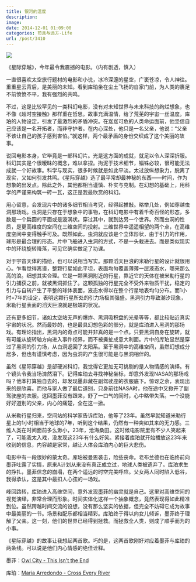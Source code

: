```yaml
---
title: 银河的温度
description: 
image: 
date: 2014-12-01 01:09:00
categories: 苟且与远方-Life
url: /post/3410
---
```


![](https://cdn.victor42.work/posts/2014-12/12-01/1.jpg)

《星际穿越》，今年最令我震撼的电影。（内有剧透，慎入）

一直很喜欢太空旅行题材的电影和小说，冰冷深邃的星空，广袤苍凉，令人神往。重重星云背后，是美丽的未知。看到库珀坐在尘土飞扬的自家门前，为人类的裹足不前愤愤不平，我有强烈的共鸣。

不过，这是比较罕见的一类科幻电影，没有对未知世界与未来科技的绚烂想象，也不像《超时空接触》那样重在哲思。故事充满温情，给了荒芜的宇宙一丝温度。库珀的人物设定，引发了最激烈的矛盾冲突。在岌岌可危的人类命运面前，他坚信自己应该是一名开拓者，而非守护者。在内心深处，他只是一名父亲，他说：“父亲不该让自己的孩子感到害怕。”就这样，两个最矛盾的身份交织成了这个美丽的故事。

说回电影本身，它毕竟是一部科幻片。光是这方面的成就，就足以令人深深折服。科幻其实是个很暧昧的概念，难以拿捏。拘泥于技术细节，锱铢必较，很可能无法成就一个好故事。科学与现实，很多时候就是如此平淡。太过放纵想象力，脱离了现实，又如何引发共鸣。《星际穿越》选了最平常却最神秘的东西——时间，作为想象的出发点。除此之外，其他都相当谨慎、朴实与克制。在幻想的基础上，用科学的严谨来构筑一砖一瓦，这正是我最欣赏的科幻。

用心留意，会发现片中的诸多细节相当考究，经得起推敲。略举几处，例如穿越虫洞那场戏。虫洞是只存在于想象中的事物，在科幻电影中有着千奇百怪的形态，多数是一个扁圆的平面或是漩涡状。穿过其中，就到达另一个世界。然而虫洞的性质，是更高维度的空间在三维空间的投射。三维世界中遥遥相望的两个点，在高维度空间中变得触手可及。既然如此，虫洞就应该是个立体形状，由于引力的作用，球形是最合理的形态。片中飞船进入虫洞的方式，不是一头栽进去。而是类似现实中的环绕旋转降落，可见它确实做足了功课。

对于宇宙天体的描绘，也可以说相当写实。那颗滔天巨浪的米勒行星的设计就很用心。乍看觉得离谱，整颗行星如此平坦，表面均匀覆盖薄薄一层液态水，哪来那么高的浪。细想其实合理。它是一颗黑洞附近的行星，靠近它的天体在被米勒行星的引力捕获之前，就被黑洞抓住了。这颗孤独的行星完全不受外来物质干扰，稳定的引力与自转产生了平整的球体表面，液态水得以在整个行星地表均匀分布。而1小时=7年的设定，表明这颗行星所处的引力场极其强盛。黑洞引力导致潮汐现象，米勒行星表面的滔天巨浪就是极端的状况。

还有更多细节，诸如太空站无声的爆炸、黑洞吸积盘的光晕等等，都比较贴近真实宇宙的状况。然而最妙的，也是最具幻想色彩的部分，就是库珀进入黑洞的那场戏。有理论指出，黑洞内的奇点可能并非真的是一个点。只要黑洞自身在旋转，就有可能从旋转轴方向进入事件视界，而不被撕扯成意大利面。片中的库珀显然是穿过了黑洞的引力场，从白洞返回了太阳系。至于黑洞中的高维空间，虽然幻想成分居多，但也有谨慎考虑，因为虫洞的产生很可能是与黑洞相伴的。

虽然《星际穿越》是部硬派科幻，我觉得它更加无可挑剔的是人物情感的演绎。有个镜头令我当场潸然泪下。记得库珀去寻找神秘坐标，却意外发现NASA的那场戏吗？他本打算独自去的，却发现墨菲藏在副驾驶座的衣服底下。惊讶之余，表现出来的是欣喜。而他与家人做了最后道别，只身前往NASA时，他在途中又掀开了副驾驶座的衣服。这回墨菲没有跟来，舒了一口气的同时，心中略带失落。一个没能好好道别的父亲，内心的痛楚，全在这一掀。

从米勒行星归来，空间站的科学家告诉库珀，他等了23年。虽然早就知道米勒行星上的1小时相当于地球的7年，听到这个结果，仍然有一种突如其来的无力感。三维人类在时间面前多么渺小，23年，沧海桑田。这时候电影院里有不少人笑起来了，可能我太入戏，没发现这23年有什么好笑。紧接着库珀就开始播放这23年来收到的信息，内容越是家常，越让人体会库珀内心的巨大悲伤。

电影中有一段很妙的蒙太奇。库珀被曼恩袭击，险些丧命。老布兰德也在临终前向墨菲吐露了实情，原来A计划从来没有真正成立过，地球人类被遗弃了。库珀求生的挣扎，墨菲信念的崩塌，在两个遥远的时空完美呼应。父女两人同时陷入低谷，我得承认，这是其中最扣人心弦的一场戏。

峰回路转，库珀进入高维空间，意外发现墨菲的幽灵就是自己。这里对高维空间的视觉演绎，非常合理而形象。时间实体化这样一个抽象概念，竟然表现得如此精准到位。虽然跨越时间交流的设想，没有那么坚实的依据，但完全不妨碍它成为故事中最美丽的一节。场景和配乐都相当精彩。库珀终于得以向女儿倾诉，墨菲终于理解了父亲。这一刻，他们的世界已经得到拯救。而拯救全人类，则成了顺手而为的小事。

《星际穿越》的故事让我想起两首歌。巧的是，这两首歌刚好对应着墨菲与库珀的两条线。可以说是他们内心情感的绝佳诠释。

墨菲：[Owl City - This Isn't the End](http://music.163.com/#/song?id=28727863)

库珀：[Maria Arredondo - Cross Every River](http://music.163.com/#/song?id=3026485)